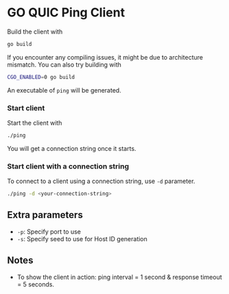 # GO QUIC Ping Client

Build the client with
```bash
go build
```

If you encounter any compiling issues, it might be due to architecture mismatch.
You can also try building with
```bash
CGO_ENABLED=0 go build
```

An executable of `ping` will be generated.

### Start client

Start the client with
```bash
./ping
```

You will get a connection string once it starts.

### Start client with a connection string

To connect to a client using a connection string, use `-d` parameter.
```bash
./ping -d <your-connection-string>
```

## Extra parameters

- `-p`: Specify port to use
- `-s`: Specify seed to use for Host ID generation

## Notes
- To show the client in action: ping interval = 1 second & response timeout = 5 seconds.